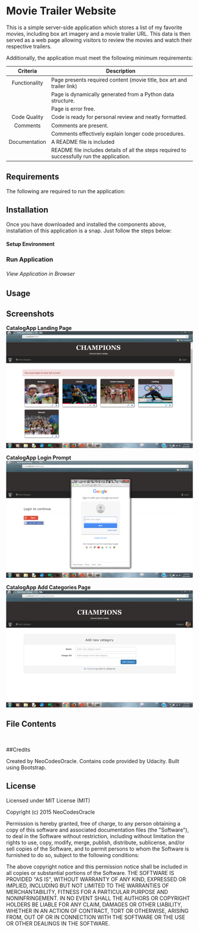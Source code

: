 # Movie Trailer Website
This is a simple server-side application which stores a list of my favorite movies, including box art imagery and a movie trailer URL. This data is then served as a web page allowing visitors to review the movies and watch their respective trailers.

Additionally, the application must meet the following minimum requirements:

Criteria 	  					|				Description
:--------------------------------:|----------------------------------------------------------------------------------------------------
Functionality	| Page presents required content (movie title, box art and trailer link)
				| Page is dynamically generated from a Python data structure.
				| Page is error free.
Code Quality	| Code is ready for personal review and neatly formatted.
Comments		| Comments are present.
				| Comments effectively explain longer code procedures.
Documentation   | A README file is included
				| README file includes details of all the steps required to successfully run the application.

## Requirements

The following are required to run the application:



## Installation

Once you have downloaded and installed the components above, installation of this application is
a snap. Just follow the steps below:

#### Setup Environment


### Run Application


###### View Application in Browser


## Usage


## Screenshots

**CatalogApp Landing Page**
![App Splash](https://github.com/NeoCodesOracle/CatalogApp/blob/master/static/images/Screenshots/Frontpage.png)

**CatalogApp Login Prompt**
![App Login](https://github.com/NeoCodesOracle/CatalogApp/blob/master/static/images/Screenshots/login.png)

**CatalogApp Add Categories Page**
![App Categories](https://github.com/NeoCodesOracle/CatalogApp/blob/master/static/images/Screenshots/cats.png)

## File Contents
<pre>

</pre>
##Credits

Created by NeoCodesOracle. Contains code provided by Udacity. Built using Bootstrap.

## License

Licensed under MIT License (MIT)

Copyright (c) 2015 NeoCodesOracle

Permission is hereby granted, free of charge, to any person obtaining a copy of this software and associated
documentation files (the "Software"), to deal in the Software without restriction, including without 
limitation the rights to use, copy, modify, merge, publish, distribute, sublicense, and/or sell copies of the
Software, and to permit persons to whom the Software is furnished to do so, subject to the following conditions:

The above copyright notice and this permission notice shall be included in all copies or substantial 
portions of the Software. THE SOFTWARE IS PROVIDED "AS IS", WITHOUT WARRANTY OF ANY KIND, EXPRESSED OR IMPLIED,
INCLUDING BUT NOT LIMITED TO THE WARRANTIES OF MERCHANTABILITY, FITNESS FOR A PARTICULAR PURPOSE AND 
NONINFRINGEMENT. IN NO EVENT SHALL THE AUTHORS OR COPYRIGHT HOLDERS BE LIABLE FOR ANY CLAIM, DAMAGES OR OTHER
LIABILITY, WHETHER IN AN ACTION OF CONTRACT, TORT OR OTHERWISE, ARISING FROM, OUT OF OR IN CONNECTION WITH
THE SOFTWARE OR THE USE OR OTHER DEALINGS IN THE SOFTWARE.